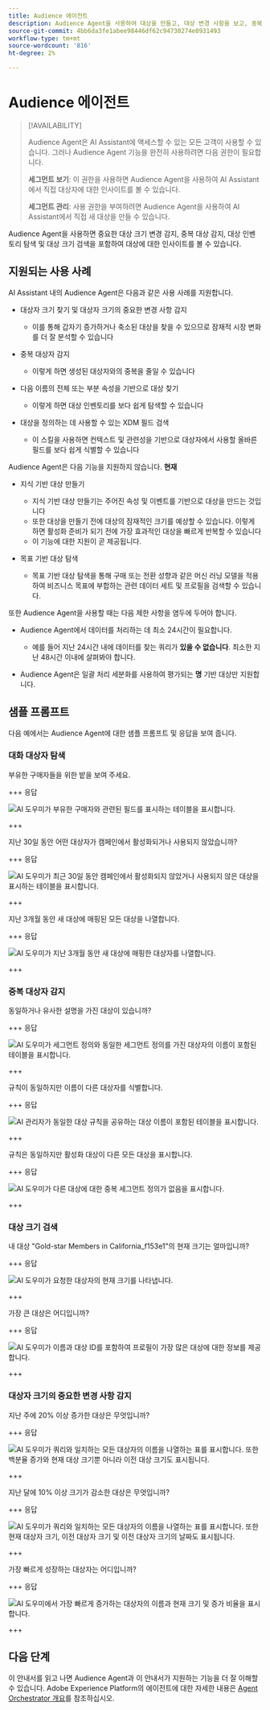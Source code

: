 ```yaml
---
title: Audience 에이전트
description: Audience Agent을 사용하여 대상을 만들고, 대상 변경 사항을 보고, 중복 대상을 감지하고, 대상 통찰력을 보는 방법에 대해 알아봅니다.
source-git-commit: 4bb6da3fe1abee98446df62c94730274e0931493
workflow-type: tm+mt
source-wordcount: '816'
ht-degree: 2%

---
```



# Audience 에이전트

>[!AVAILABILITY]
>
>Audience Agent은 AI Assistant에 액세스할 수 있는 모든 고객이 사용할 수 있습니다. 그러나 Audience Agent 기능을 완전히 사용하려면 다음 권한이 필요합니다.
>
>**세그먼트 보기**: 이 권한을 사용하면 Audience Agent을 사용하여 AI Assistant에서 직접 대상자에 대한 인사이트를 볼 수 있습니다.
>
>**세그먼트 관리**: 사용 권한을 부여하려면 Audience Agent을 사용하여 AI Assistant에서 직접 새 대상을 만들 수 있습니다.

Audience Agent을 사용하면 중요한 대상 크기 변경 감지, 중복 대상 감지, 대상 인벤토리 탐색 및 대상 크기 검색을 포함하여 대상에 대한 인사이트를 볼 수 있습니다.

## 지원되는 사용 사례

AI Assistant 내의 Audience Agent은 다음과 같은 사용 사례를 지원합니다.

- 대상자 크기 찾기 및 대상자 크기의 중요한 변경 사항 감지

   - 이를 통해 갑자기 증가하거나 축소된 대상을 찾을 수 있으므로 잠재적 시장 변화를 더 잘 분석할 수 있습니다

- 중복 대상자 감지

   - 이렇게 하면 생성된 대상자와의 중복을 줄일 수 있습니다

- 다음 이름의 전체 또는 부분 속성을 기반으로 대상 찾기

   - 이렇게 하면 대상 인벤토리를 보다 쉽게 탐색할 수 있습니다

- 대상을 정의하는 데 사용할 수 있는 XDM 필드 검색

   - 이 스킬을 사용하면 컨텍스트 및 관련성을 기반으로 대상자에서 사용할 올바른 필드를 보다 쉽게 식별할 수 있습니다

Audience Agent은 다음 기능을 지원하지 않습니다. **현재**

- 지식 기반 대상 만들기

   - 지식 기반 대상 만들기는 주어진 속성 및 이벤트를 기반으로 대상을 만드는 것입니다
   - 또한 대상을 만들기 전에 대상의 잠재적인 크기를 예상할 수 있습니다. 이렇게 하면 활성화 준비가 되기 전에 가장 효과적인 대상을 빠르게 반복할 수 있습니다
   - 이 기능에 대한 지원이 곧 제공됩니다.

- 목표 기반 대상 탐색

   - 목표 기반 대상 탐색을 통해 구매 또는 전환 성향과 같은 머신 러닝 모델을 적용하여 비즈니스 목표에 부합하는 관련 데이터 세트 및 프로필을 검색할 수 있습니다.

또한 Audience Agent을 사용할 때는 다음 제한 사항을 염두에 두어야 합니다.

- Audience Agent에서 데이터를 처리하는 데 최소 24시간이 필요합니다.

   - 예를 들어 지난 24시간 내에 데이터를 찾는 쿼리가 **있을 수 없습니다**. 최소한 지난 48시간 이내에 살펴봐야 합니다.

- Audience Agent은 일괄 처리 세분화를 사용하여 평가되는 **명** 기반 대상만 지원합니다.

## 샘플 프롬프트

다음 예에서는 Audience Agent에 대한 샘플 프롬프트 및 응답을 보여 줍니다.

### 대화 대상자 탐색

부유한 구매자들을 위한 밭을 보여 주세요.

+++ 응답

![AI 도우미가 부유한 구매자와 관련된 필드를 표시하는 테이블을 표시합니다.](./images/audience/affluent-buyers.png)

+++

지난 30일 동안 어떤 대상자가 캠페인에서 활성화되거나 사용되지 않았습니까?

+++ 응답

![AI 도우미가 최근 30일 동안 캠페인에서 활성화되지 않았거나 사용되지 않은 대상을 표시하는 테이블을 표시합니다.](./images/audience/not-activated.png)

+++

지난 3개월 동안 새 대상에 매핑된 모든 대상을 나열합니다.

+++ 응답

![AI 도우미가 지난 3개월 동안 새 대상에 매핑한 대상자를 나열합니다.](./images/audience/new-destination.png)

+++

### 중복 대상자 감지

동일하거나 유사한 설명을 가진 대상이 있습니까?

+++ 응답

![AI 도우미가 세그먼트 정의와 동일한 세그먼트 정의를 가진 대상자의 이름이 포함된 테이블을 표시합니다.](./images/audience/similar-descriptions.png)

+++

규칙이 동일하지만 이름이 다른 대상자를 식별합니다.

+++ 응답

![AI 관리자가 동일한 대상 규칙을 공유하는 대상 이름이 포함된 테이블을 표시합니다.](./images/audience/same-rules-different-names.png)

+++

규칙은 동일하지만 활성화 대상이 다른 모든 대상을 표시합니다.

+++ 응답

![AI 도우미가 다른 대상에 대한 중복 세그먼트 정의가 없음을 표시합니다.](./images/audience/same-rules-different-destinations.png)

+++

### 대상 크기 검색

내 대상 &quot;Gold-star Members in California_f153e1&quot;의 현재 크기는 얼마입니까?

+++ 응답

![AI 도우미가 요청한 대상자의 현재 크기를 나타냅니다.](./images/audience/current-size.png)

+++

가장 큰 대상은 어디입니까?

+++ 응답

![AI 도우미가 이름과 대상 ID를 포함하여 프로필이 가장 많은 대상에 대한 정보를 제공합니다.](./images/audience/largest-audience.png)

+++

### 대상자 크기의 중요한 변경 사항 감지

지난 주에 20% 이상 증가한 대상은 무엇입니까?

+++ 응답

![AI 도우미가 쿼리와 일치하는 모든 대상자의 이름을 나열하는 표를 표시합니다. 또한 백분율 증가와 현재 대상 크기뿐 아니라 이전 대상 크기도 표시됩니다.](./images/audience/increase-past-week.png)

+++

지난 달에 10% 이상 크기가 감소한 대상은 무엇입니까?

+++ 응답

![AI 도우미가 쿼리와 일치하는 모든 대상자의 이름을 나열하는 표를 표시합니다. 또한 현재 대상자 크기, 이전 대상자 크기 및 이전 대상자 크기의 날짜도 표시됩니다.](./images/audience/decrease-month.png)

+++

가장 빠르게 성장하는 대상자는 어디입니까?

+++ 응답

![AI 도우미에서 가장 빠르게 증가하는 대상자의 이름과 현재 크기 및 증가 비율을 표시합니다.](./images/audience/fastest-growing.png)

+++

## 다음 단계

이 안내서를 읽고 나면 Audience Agent과 이 안내서가 지원하는 기능을 더 잘 이해할 수 있습니다. Adobe Experience Platform의 에이전트에 대한 자세한 내용은 [Agent Orchestrator 개요](./agent-orchestrator.md)를 참조하십시오.

